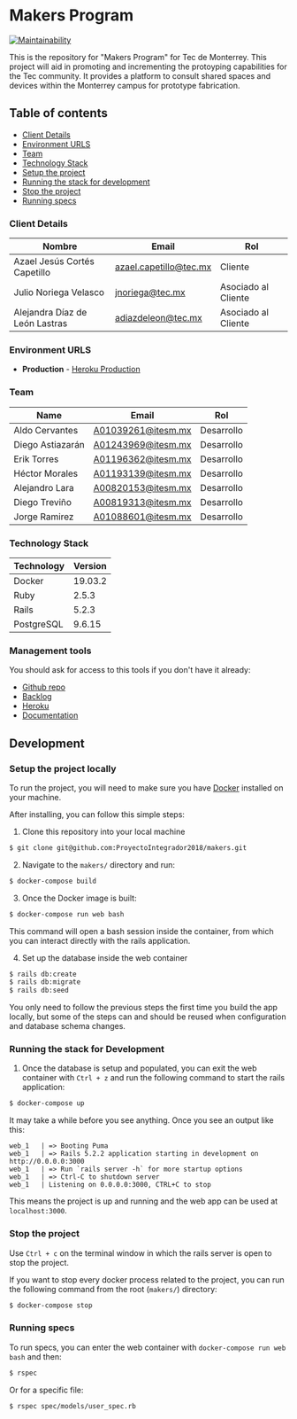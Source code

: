 # Makers Program

[![Maintainability](https://api.codeclimate.com/v1/badges/2c16e29a1eaf6d9f81f0/maintainability)](https://codeclimate.com/github/ProyectoIntegrador2018/makers/maintainability)

This is the repository for "Makers Program" for Tec de Monterrey. This project will aid in promoting and incrementing the protoyping capabilities for the Tec community. It provides a platform to consult shared spaces and devices within the Monterrey campus for prototype fabrication.

## Table of contents

* [Client Details](#client-details)
* [Environment URLS](#environment-urls)
* [Team](#team)
* [Technology Stack](#technology-stack)
* [Setup the project](#setup-the-project-locally)
* [Running the stack for development](#running-the-stack-for-development)
* [Stop the project](#stop-the-project)
* [Running specs](#running-specs)

### Client Details

| Nombre                         | Email                    | Rol                 |
| ------------------------------ | ------------------------ | ------------------- |
| Azael Jesús Cortés Capetillo   | azael.capetillo@tec.mx   | Cliente             |
| Julio Noriega Velasco          | jnoriega@tec.mx          | Asociado al Cliente |
| Alejandra Díaz de León Lastras | adiazdeleon@tec.mx       | Asociado al Cliente |


### Environment URLS

* **Production** - [Heroku Production](https://makersprogram.herokuapp.com/)

### Team

| Name                              | Email              | Rol        |
| --------------------------------- | ------------------ | ---------- |
| Aldo Cervantes                    | A01039261@itesm.mx | Desarrollo |
| Diego Astiazarán                  | A01243969@itesm.mx | Desarrollo |
| Erik Torres                       | A01196362@itesm.mx | Desarrollo |
| Héctor Morales                    | A01193139@itesm.mx | Desarrollo |
| Alejandro Lara                    | A00820153@itesm.mx | Desarrollo |
| Diego Treviño                     | A00819313@itesm.mx | Desarrollo |
| Jorge Ramirez                     | A01088601@itesm.mx | Desarrollo |

### Technology Stack
| Technology    | Version      |
| ------------- | -------------|
| Docker        | 19.03.2      |
| Ruby          | 2.5.3        |
| Rails         |  5.2.3       |
| PostgreSQL    |  9.6.15      |

### Management tools

You should ask for access to this tools if you don't have it already:

* [Github repo](https://github.com/ProyectoIntegrador2018/makers)
* [Backlog](https://github.com/ProyectoIntegrador2018/makers/projects)
* [Heroku](https://makersprogram.herokuapp.com/)
* [Documentation](https://drive.google.com/open?id=18KPPQ1VZwSyOb2UREPyWXmzGm2MxcWDy)

## Development

### Setup the project locally

To run the project, you will need to make sure you have [Docker](https://docker.com) installed on your machine.

After installing, you can follow this simple steps:

1. Clone this repository into your local machine

```bash
$ git clone git@github.com:ProyectoIntegrador2018/makers.git
```

2. Navigate to the `makers/` directory and run:

```bash
$ docker-compose build
```

3. Once the Docker image is built:

```bash
$ docker-compose run web bash
```

This command will open a bash session inside the container, from which you can interact directly with the rails application.

4. Set up the database inside the web container

```bash
$ rails db:create
$ rails db:migrate
$ rails db:seed
```

You only need to follow the previous steps the first time you build the app locally, but some of the steps can and should be reused when configuration and database schema changes.

### Running the stack for Development

1. Once the database is setup and populated, you can exit the web container with `Ctrl + z` and run the following command to start the rails application:

```bash
$ docker-compose up
```

It may take a while before you see anything. Once you see an output like this:

```
web_1   | => Booting Puma
web_1   | => Rails 5.2.2 application starting in development on http://0.0.0.0:3000
web_1   | => Run `rails server -h` for more startup options
web_1   | => Ctrl-C to shutdown server
web_1   | Listening on 0.0.0.0:3000, CTRL+C to stop
```

This means the project is up and running and the web app can be used at `localhost:3000`.

### Stop the project

Use `Ctrl + c` on the terminal window in which the rails server is open to stop the project.

If you want to stop every docker process related to the project, you can run the following command from the root (`makers/`) directory:

```bash
$ docker-compose stop
```

### Running specs

To run specs, you can enter the web container with `docker-compose run web bash` and then:

```bash
$ rspec
```

Or for a specific file:

```
$ rspec spec/models/user_spec.rb
```
